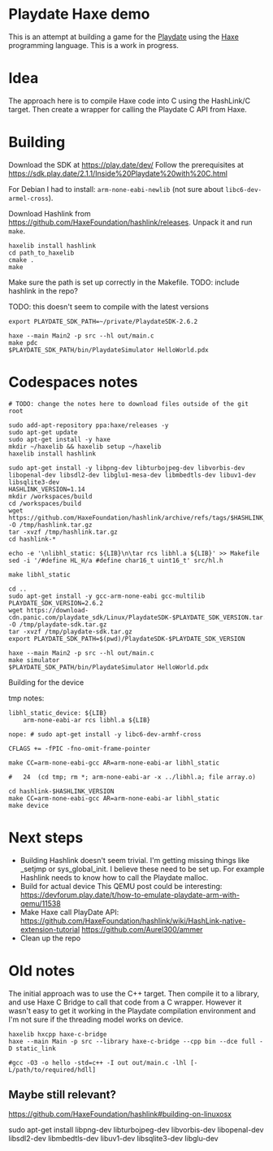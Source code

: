 # Playdate Haxe demo

This is an attempt at building a game for the [Playdate](https://play.date/) using the [Haxe](https://haxe.org/) programming language. This is a work in progress.

# Idea

The approach here is to compile Haxe code into C using the HashLink/C target. Then create a wrapper for calling the Playdate C API from Haxe.

# Building

Download the SDK at https://play.date/dev/
Follow the prerequisites at https://sdk.play.date/2.1.1/Inside%20Playdate%20with%20C.html

For Debian I had to install: `arm-none-eabi-newlib` (not sure about `libc6-dev-armel-cross`).

Download Hashlink from https://github.com/HaxeFoundation/hashlink/releases. Unpack it and run `make`.

```
haxelib install hashlink
cd path_to_haxelib
cmake .
make
```

Make sure the path is set up correctly in the Makefile. TODO: include hashlink in the repo?

TODO: this doesn't seem to compile with the latest versions

```
export PLAYDATE_SDK_PATH=~/private/PlaydateSDK-2.6.2

haxe --main Main2 -p src --hl out/main.c
make pdc
$PLAYDATE_SDK_PATH/bin/PlaydateSimulator HelloWorld.pdx
```

# Codespaces notes
```
# TODO: change the notes here to download files outside of the git root

sudo add-apt-repository ppa:haxe/releases -y
sudo apt-get update
sudo apt-get install -y haxe
mkdir ~/haxelib && haxelib setup ~/haxelib
haxelib install hashlink

sudo apt-get install -y libpng-dev libturbojpeg-dev libvorbis-dev libopenal-dev libsdl2-dev libglu1-mesa-dev libmbedtls-dev libuv1-dev libsqlite3-dev
HASHLINK_VERSION=1.14
mkdir /workspaces/build
cd /workspaces/build
wget https://github.com/HaxeFoundation/hashlink/archive/refs/tags/$HASHLINK_VERSION.tar.gz -O /tmp/hashlink.tar.gz
tar -xvzf /tmp/hashlink.tar.gz
cd hashlink-*

echo -e '\nlibhl_static: ${LIB}\n\tar rcs libhl.a ${LIB}' >> Makefile
sed -i '/#define HL_H/a #define char16_t uint16_t' src/hl.h

make libhl_static

cd ..
sudo apt-get install -y gcc-arm-none-eabi gcc-multilib
PLAYDATE_SDK_VERSION=2.6.2
wget https://download-cdn.panic.com/playdate_sdk/Linux/PlaydateSDK-$PLAYDATE_SDK_VERSION.tar.gz -O /tmp/playdate-sdk.tar.gz
tar -xvzf /tmp/playdate-sdk.tar.gz
export PLAYDATE_SDK_PATH=$(pwd)/PlaydateSDK-$PLAYDATE_SDK_VERSION

haxe --main Main2 -p src --hl out/main.c
make simulator
$PLAYDATE_SDK_PATH/bin/PlaydateSimulator HelloWorld.pdx
```

Building for the device

tmp notes:
```
libhl_static_device: ${LIB}
	arm-none-eabi-ar rcs libhl.a ${LIB}

nope: # sudo apt-get install -y libc6-dev-armhf-cross

CFLAGS += -fPIC -fno-omit-frame-pointer

make CC=arm-none-eabi-gcc AR=arm-none-eabi-ar libhl_static

#   24  (cd tmp; rm *; arm-none-eabi-ar -x ../libhl.a; file array.o)
```

```
cd hashlink-$HASHLINK_VERSION
make CC=arm-none-eabi-gcc AR=arm-none-eabi-ar libhl_static
make device
```

# Next steps

- Building Hashlink doesn't seem trivial. I'm getting missing things like _setjmp or sys_global_init. I believe these need to be set up. For example Hashlink needs to know how to call the Playdate malloc.
- Build for actual device
  This QEMU post could be interesting: https://devforum.play.date/t/how-to-emulate-playdate-arm-with-qemu/11538
- Make Haxe call PlayDate API:
  https://github.com/HaxeFoundation/hashlink/wiki/HashLink-native-extension-tutorial
  https://github.com/Aurel300/ammer
- Clean up the repo

# Old notes

The initial approach was to use the C++ target. Then compile it to a library, and use Haxe C Bridge to call that code from a C wrapper. However it wasn't easy to get it working in the Playdate compilation environment and I'm not sure if the threading model works on device.

```
haxelib hxcpp haxe-c-bridge
haxe --main Main -p src --library haxe-c-bridge --cpp bin --dce full -D static_link

#gcc -O3 -o hello -std=c++ -I out out/main.c -lhl [-L/path/to/required/hdll]
```

## Maybe still relevant?

https://github.com/HaxeFoundation/hashlink#building-on-linuxosx

sudo apt-get install libpng-dev libturbojpeg-dev libvorbis-dev libopenal-dev libsdl2-dev libmbedtls-dev libuv1-dev libsqlite3-dev libglu-dev
